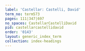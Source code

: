 ```yaml
---
label: 'Castellar: Castelli, David'
term_no: term573
pages: 111|347|697
no_spaces: CastellarCastelliDavid
pid: castellarcastellidavid
order: '0143'
layout: generic_index_term
collection: index-headings
---
```

